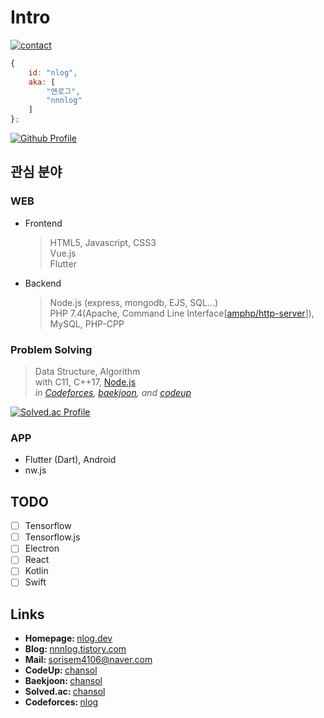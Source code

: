 # Intro
[![contact](https://badgen.net/badge/telegram/nnnlog/cyan?icon=telegram)](https://t.me/nnnlog)
```js
{
	id: "nlog",
	aka: [
		"엔로그",
		"nnnlog"
	]
};
``` 

[![Github Profile](https://github-readme-stats.vercel.app/api?username=nnnlog&count_private=true&show_icons=true&theme=radical)](https://github.com/nnnlog)


## 관심 분야
### WEB
* Frontend

  > HTML5, Javascript, CSS3<br>
  > Vue.js<br>
  > Flutter<br>
  
* Backend

  > Node.js (express, mongodb, EJS, SQL...)<br>
  > PHP 7.4(Apache, Command Line Interface[[amphp/http-server](https://github.com/amphp/http-server)]), MySQL, PHP-CPP<br>
  
### Problem Solving

  > Data Structure, Algorithm<br>
  > with C11, C++17, [Node.js](https://nodejs.org)<br>
  > *in [Codeforces](http://codeforces.com/profile/nlog), [baekjoon](https://www.acmicpc.net/user/chansol), and [codeup](https://codeup.kr/userinfo.php?user=chansol)*<br>
  
  [![Solved.ac Profile](http://mazassumnida.wtf/api/generate_badge?boj=chansol)](https://solved.ac/profile/chansol)
  
### APP
* Flutter (Dart), Android
* nw.js

## TODO
* [ ] Tensorflow
* [ ] Tensorflow.js
* [ ] Electron
* [ ] React
* [ ] Kotlin
* [ ] Swift

## Links
* <b>Homepage: </b> [nlog.dev](https://nlog.dev/)
* <b>Blog: </b> [nnnlog.tistory.com](http://nnnlog.tistory.com/)
* <b>Mail: </b> sorisem4106@naver.com
* <b>CodeUp: </b>[chansol](https://codeup.kr/userinfo.php?user=chansol)
* <b>Baekjoon: </b>[chansol](https://www.acmicpc.net/user/chansol)
* <b>Solved.ac: </b>[chansol](https://solved.ac/profile/chansol)
* <b>Codeforces: </b>[nlog](http://codeforces.com/profile/nlog)
